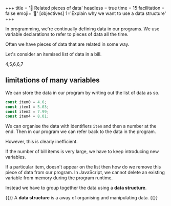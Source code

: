 +++
title = '💾 Related pieces of data'
headless = true
time = 15
facilitation = false
emoji= '🧩'
[objectives]
    1='Explain why we want to use a data structure'
+++

In programming, we're continually defining data in our programs. We use variable declarations to refer to pieces of data all the time.

Often we have pieces of data that are related in some way.

Let's consider an itemised list of data in a bill.

4,5,6,6,7

## limitations of many variables

We can store the data in our program by writing out the list of data as so.

```js
const item0 = 4.6;
const item1 = 5.03;
const item2 = 7.99;
const item4 = 8.01;
```

We can organise the data with identifiers `item` and then a number at the end. Then in our program we can refer back to the data in the program.

However, this is clearly inefficient.

If the number of bill items is very large, we have to keep introducing new variables.

If a particular item, doesn't appear on the list then how do we remove this piece of data from our program. In JavaScript, we cannot delete an existing variable from memory during the program runtime.

Instead we have to group together the data using a **data structure**.

{{<note>}}
A **data structure** is a away of organising and manipulating data.
{{</note>}}
